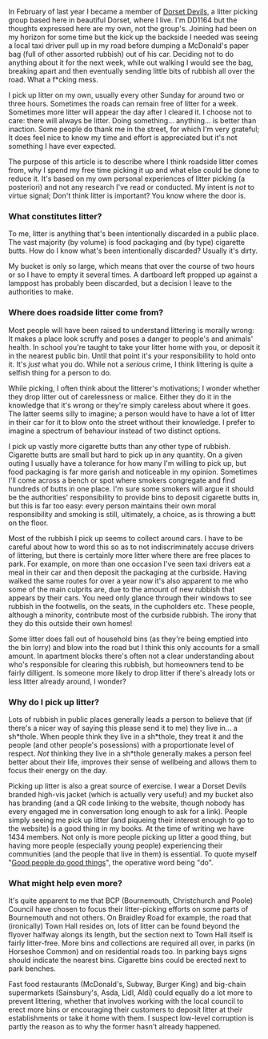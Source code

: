 In February of last year I became a member of [Dorset Devils](https://dorsetdevils.org), a litter picking group based here in beautiful Dorset, where I live. I'm DD1164 but the thoughts expressed here are my own, not the group's. Joining had been on my horizon for some time but the kick up the backside I needed was seeing a local taxi driver pull up in my road before dumping a McDonald's paper bag (full of other assorted rubbish) out of his car. Deciding not to do anything about it for the next week, while out walking I would see the bag, breaking apart and then eventually sending little bits of rubbish all over the road. What a f*cking mess.

I pick up litter on my own, usually every other Sunday for around two or three hours. Sometimes the roads can remain free of litter for a week. Sometimes more litter will appear the day after I cleared it. I choose not to care: there will always be litter. Doing something... anything... is better than inaction. Some people do thank me in the street, for which I'm very grateful; It does feel nice to know my time and effort is appreciated but it's not something I have ever expected.

The purpose of this article is to describe where I think roadside litter comes from, why I spend my free time picking it up and what else could be done to reduce it. It's based on my own personal experiences of litter picking (a posteriori) and not any research I've read or conducted. My intent is _not_ to virtue signal; Don't think litter is important? You know where the door is.

### What constitutes litter?

To me, litter is anything that's been intentionally discarded in a public place. The vast majority (by volume) is food packaging and (by type) cigarette butts. How do I know what's been intentionally discarded? Usually it's dirty.

My bucket is only so large, which means that over the course of two hours or so I have to empty it several times. A dartboard left propped up against a lamppost has probably been discarded, but a decision I leave to the authorities to make.

### Where does roadside litter come from?

Most people will have been raised to understand littering is morally wrong: It makes a place look scruffy and poses a danger to people's and animals' health. In school you're taught to take your litter home with you, or deposit it in the nearest public bin. Until that point it's your responsibility to hold onto it. It's _just_ what you do. While not a _serious_ crime, I think littering is quite a selfish thing for a person to do.

While picking, I often think about the litterer's motivations; I wonder whether they drop litter out of carelessness or malice. Either they do it in the knowledge that it's wrong or they're simply careless about where it goes. The latter seems silly to imagine; a person would have to have a lot of litter in their car for it to blow onto the street without their knowledge. I prefer to imagine a spectrum of behaviour instead of two distinct options.

I pick up vastly more cigarette butts than any other type of rubbish. Cigarette butts are small but hard to pick up in any quantity. On a given outing I usually have a tolerance for how many I'm willing to pick up, but food packaging is far more garish and noticeable in my opinion. Sometimes I'll come across a bench or spot where smokers congregate and find hundreds of butts in one place. I'm sure some smokers will argue it should be the authorities' responsibility to provide bins to deposit cigarette butts in, but this is far too easy: every person maintains their own moral responsibility and smoking is still, ultimately, a choice, as is throwing a butt on the floor.

Most of the rubbish I pick up seems to collect around cars. I have to be careful about how to word this so as to not indiscriminately accuse drivers of littering, but there is certainly more litter where there are free places to park. For example, on more than one occasion I've seen taxi drivers eat a meal in their car and then deposit the packaging at the curbside. Having walked the same routes for over a year now it's also apparent to me who some of the main culprits are, due to the amount of new rubbish that appears by their cars. You need only glance through their windows to see rubbish in the footwells, on the seats, in the cupholders etc. These people, although a minority, contribute most of the curbside rubbish. The irony that they do this outside their own homes!

Some litter does fall out of household bins (as they're being emptied into the bin lorry) and blow into the road but I think this only accounts for a small amount. In apartment blocks there's often not a clear understanding about who's responsible for clearing this rubbish, but homeowners tend to be fairly dilligent. Is someone more likely to drop litter if there's already lots or less litter already around, I wonder?

### Why do I pick up litter?

Lots of rubbish in public places generally leads a person to believe that (if there's a nicer way of saying this please send it to me) they live in... a sh\*thole. When people think they live in a sh\*thole, they treat it and the people (and other people's posessions) with a proportionate level of respect. _Not_ thinking they live in a sh\*thole generally makes a person feel better about their life, improves their sense of wellbeing and allows them to focus their energy on the day.

Picking up litter is also a great source of exercise. I wear a Dorset Devils branded high-vis jacket (which is actually very useful) and my bucket also has branding (and a QR code linking to the website, though nobody has every engaged me in conversation long enough to ask for a link). People simply seeing me pick up litter (and piqueing their interest enough to go to the website) is a good thing in my books. At the time of writing we have 1434 members. Not only is more people picking up litter a good thing, but having more people (especially young people) experiencing their communities (and the people that live in them) is essential. To quote myself "[Good people do good things](https://notoriousbfg.com/feed/good)", the operative word being "do".

### What might help even more?

It's quite apparent to me that BCP (Bournemouth, Christchurch and Poole) Council have chosen to focus their litter-picking efforts on some parts of Bournemouth and not others. On Braidley Road for example, the road that (ironically) Town Hall resides on, lots of litter can be found beyond the flyover halfway alongs its length, but the section next to Town Hall itself is fairly litter-free. More bins and collections are required all over, in parks (in Horseshoe Common) and on residential roads too. In parking bays signs should indicate the nearest bins. Cigarette bins could be erected next to park benches.

Fast food restaurants (McDonald's, Subway, Burger King) and big-chain supermarkets (Sainsbury's, Asda, Lidl, Aldi) could equally do a lot more to prevent littering, whether that involves working with the local council to erect more bins or encouraging their customers to deposit litter at their establishments or take it home with them. I suspect low-level corruption is partly the reason as to why the former hasn't already happened.